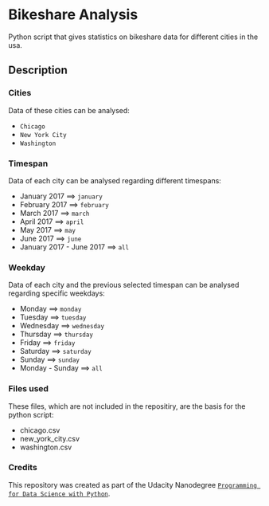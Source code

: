 # Bikeshare Analysis
Python script that gives statistics on bikeshare data for different cities in the usa.

## Description

### Cities
Data of these cities can be analysed:
* `Chicago`
* `New York City`
* `Washington`

### Timespan
Data of each city can be analysed regarding different timespans:
* January 2017 ==> `january`
* February 2017 ==> `february`
* March 2017 ==> `march`
* April 2017 ==> `april`
* May 2017 ==> `may`
* June 2017 ==> `june`
* January 2017 - June 2017 ==> `all`

### Weekday
Data of each city and the previous selected timespan can be analysed regarding specific weekdays:
* Monday ==> `monday`
* Tuesday ==> `tuesday`
* Wednesday ==> `wednesday`
* Thursday ==> `thursday`
* Friday ==> `friday`
* Saturday ==> `saturday`
* Sunday ==> `sunday`
* Monday - Sunday ==> `all`

### Files used
These files, which are not included in the repositiry, are the basis for the python script:
* chicago.csv
* new_york_city.csv
* washington.csv

### Credits
This repository was created as part of the Udacity Nanodegree [`Programming for Data Science with Python`](https://d20vrrgs8k4bvw.cloudfront.net/documents/en-US/Enterprise+Syllabi/Generic/Udacity+Enterprise+Syllabus+Programming+for+Data+Science+with+Python+nd104.pdf).

